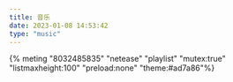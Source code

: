 ```yaml
---
title: 音乐
date: 2023-01-08 14:53:42
type: "music"
---
```

{% meting "8032485835" "netease" "playlist" "mutex:true" "listmaxheight:100" "preload:none" "theme:#ad7a86"%}

